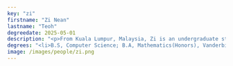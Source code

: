 ```yaml
---
key: "zi"
firstname: "Zi Nean"
lastname: "Teoh"
degreedate: 2025-05-01
description: "<p>From Kuala Lumpur, Malaysia, Zi is an undergraduate studying Computer Science and Mathematics at Vanderbilt University. He is working as an undergraduate research assistant in Prof. Dan Work’s lab under the supervision of Ph.D. student Yanbing Wang. Outside of research, Zi is a developer at Change++, the co-director of Development team at VandyHacks, and a member of the Vanderbilt climbing team.</p>"
degrees: "<li>B.S, Computer Science; B.A, Mathematics(Honors), Vanderbilt University, 2025(Expected)</li>"
image: /images/people/zi.png
---
```


